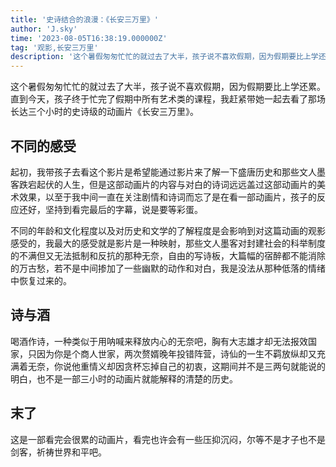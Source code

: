 ```yaml
---
title: '史诗结合的浪漫：《长安三万里》'
author: 'J.sky'
time: '2023-08-05T16:38:19.000000Z'
tag: '观影,长安三万里'
description: '这个暑假匆匆忙忙的就过去了大半，孩子说不喜欢假期，因为假期要比上学还累。直到今天，孩子终于忙完了假期中所有艺术类的课程，我赶紧带她一起去看了那场长达三个小时的史诗级的动画片《长安三万里》。'
---
```

这个暑假匆匆忙忙的就过去了大半，孩子说不喜欢假期，因为假期要比上学还累。直到今天，孩子终于忙完了假期中所有艺术类的课程，我赶紧带她一起去看了那场长达三个小时的史诗级的动画片《长安三万里》。

## 不同的感受

起初，我带孩子去看这个影片是希望能通过影片来了解一下盛唐历史和那些文人墨客跌宕起伏的人生，但是这部动画片的内容与对白的诗词远远盖过这部动画片的美术效果，以至于我中间一直在关注剧情和诗词而忘了是在看一部动画片，孩子的反应还好，坚持到看完最后的字幕，说是要等彩蛋。

不同的年龄和文化程度以及对历史和文学的了解程度是会影响到对这篇动画的观影感受的，我最大的感受就是影片是一种映射，那些文人墨客对封建社会的科举制度的不满但又无法抵制和反抗的那种无奈，自由的写诗板，大篇幅的宿醉都不能消除的万古愁，若不是中间掺加了一些幽默的动作和对白，我是没法从那种低落的情绪中恢复过来的。

## 诗与酒

喝酒作诗，一种类似于用呐喊来释放内心的无奈吧，胸有大志雄才却无法报效国家，只因为你是个商人世家，两次赘婿晚年投错阵营，诗仙的一生不羁放纵却又充满着无奈，你说他重情义却因贪杯忘掉自己的初衷，这期间并不是三两句就能说的明白，也不是一部三小时的动画片就能解释的清楚的历史。

## 末了

这是一部看完会很累的动画片，看完也许会有一些压抑沉闷，尔等不是才子也不是剑客，祈祷世界和平吧。